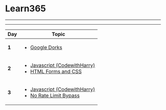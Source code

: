 # Learn365

---

---

| Day   | Topic                                                                                                            |
| ----- | ---------------------------------------------------------------------------------------------------------------- |
| **1** | <ul><li>[Google Dorks](/days/day1.md) </li></ul>                                                                 |
| **2** | <ul><li> [Javascript (CodewithHarry)](/days/day2.md) </li><li> [HTML Forms and CSS ](/days/day2.md) </li></ul>   |
| **3** | <ul><li> [Javascript (CodewithHarry)](/days/day3.md) </li><li> [No Rate Limit Bypass ](/days/day2.md) </li></ul> |
